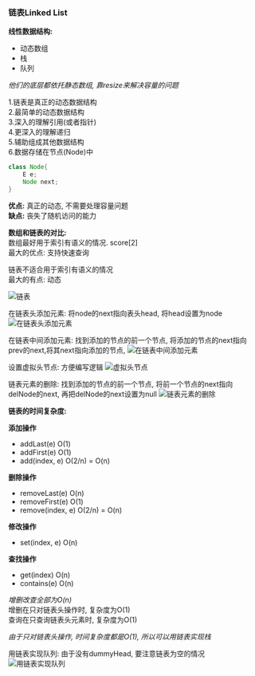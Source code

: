 ### 链表Linked List

**线性数据结构:**  
- 动态数组
- 栈
- 队列  

*他们的底层都依托静态数组, 靠resize来解决容量的问题*  

1.链表是真正的动态数据结构  
2.最简单的动态数据结构  
3.深入的理解引用(或者指针)  
4.更深入的理解递归  
5.辅助组成其他数据结构  
6.数据存储在节点(Node)中  

```java
class Node{
    E e;
    Node next;
}
```

**优点:** 真正的动态, 不需要处理容量问题  
**缺点:** 丧失了随机访问的能力

**数组和链表的对比:**  
数组最好用于索引有语义的情况. score[2]  
最大的优点: 支持快速查询  

链表不适合用于索引有语义的情况  
最大的有点:  动态  

![链表](https://study-note-huang.oss-cn-beijing.aliyuncs.com/img/20211207231924.png)  


在链表头添加元素: 将node的next指向表头head, 将head设置为node
![在链表头添加元素](https://study-note-huang.oss-cn-beijing.aliyuncs.com/img/20211207232438.png)  

在链表中间添加元素: 找到添加的节点的前一个节点, 将添加的节点的next指向prev的next,将其next指向添加的节点, 
![在链表中间添加元素](https://study-note-huang.oss-cn-beijing.aliyuncs.com/img/20211207232736.png)  

设置虚拟头节点: 方便编写逻辑
![虚拟头节点](https://study-note-huang.oss-cn-beijing.aliyuncs.com/img/20211207232932.png)  

链表元素的删除: 找到添加的节点的前一个节点, 将前一个节点的next指向delNode的next, 再把delNode的next设置为null
![链表元素的删除](https://study-note-huang.oss-cn-beijing.aliyuncs.com/img/20211207233225.png)  

**链表的时间复杂度:**  

**添加操作**  
- addLast(e) O(1)  
- addFirst(e) O(1)
- add(index, e) O(2/n)  =  O(n)  

**删除操作**  
- removeLast(e) O(n)  
- removeFirst(e) O(1)
- remove(index, e) O(2/n)  =  O(n)  

**修改操作**  
- set(index, e)  O(n)  

**查找操作**  
- get(index)  O(n)  
- contains(e)  O(n)  

*增删改查全部为O(n)*  
增删在只对链表头操作时, 复杂度为O(1)  
查询在只查询链表头元素时, 复杂度为O(1)  

*由于只对链表头操作, 时间复杂度都是O(1), 所以可以用链表实现栈*

用链表实现队列: 由于没有dummyHead, 要注意链表为空的情况
![用链表实现队列](https://study-note-huang.oss-cn-beijing.aliyuncs.com/img/20211207235325.png)  